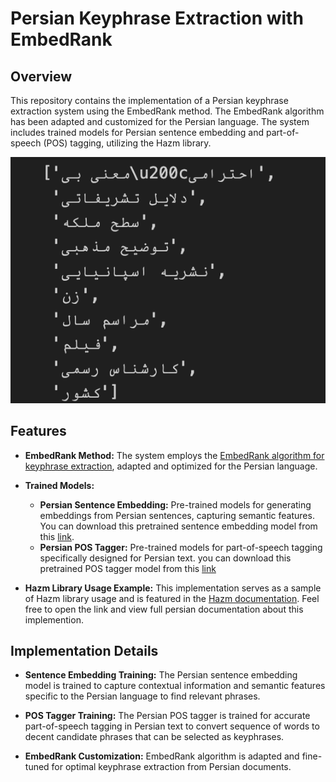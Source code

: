 # Persian Keyphrase Extraction with EmbedRank

## Overview

This repository contains the implementation of a Persian keyphrase extraction system using the EmbedRank method. The EmbedRank algorithm has been adapted and customized for the Persian language. The system includes trained models for Persian sentence embedding and part-of-speech (POS) tagging, utilizing the Hazm library.

![sample of keyphrase output](keyword_extraction.png)

## Features

- **EmbedRank Method:** The system employs the [EmbedRank algorithm for keyphrase extraction](https://github.com/swisscom/ai-research-keyphrase-extraction), adapted and optimized for the Persian language.

- **Trained Models:**
  - **Persian Sentence Embedding:** Pre-trained models for generating embeddings from Persian sentences, capturing semantic features. You can download this pretrained sentence embedding model from this [link](https://mega.nz/file/WzR0QChY#J1nG-HGq0UJP69VMY8I1YGl_MfEAFCo5iizpjofA4OY). 
  - **Persian POS Tagger:** Pre-trained models for part-of-speech tagging specifically designed for Persian text. you can download this pretrained POS tagger model from this [link](https://drive.google.com/file/d/1Q3JK4NVUC2t5QT63aDiVrCRBV225E_B3/edit)

- **Hazm Library Usage Example:** This implementation serves as a sample of Hazm library usage and is featured in the [Hazm documentation](https://www.roshan-ai.ir/hazm/docs/content/samples/keyword_extraction.html#_7). Feel free to open the link and view full persian documentation about this implemention.

## Implementation Details

- **Sentence Embedding Training:** The Persian sentence embedding model is trained to capture contextual information and semantic features specific to the Persian language to find relevant phrases.

- **POS Tagger Training:** The Persian POS tagger is trained for accurate part-of-speech tagging in Persian text to convert sequence of words to decent candidate phrases that can be selected as keyphrases.

- **EmbedRank Customization:** EmbedRank algorithm is adapted and fine-tuned for optimal keyphrase extraction from Persian documents.
